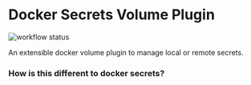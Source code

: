 # Docker Secrets Volume Plugin
![workflow status](https://github.com/rahoogan/docker-volume-secrets/actions/workflows/go.yml/badge.svg?main)

An extensible docker volume plugin to manage local or remote secrets.

### How is this different to docker secrets?

